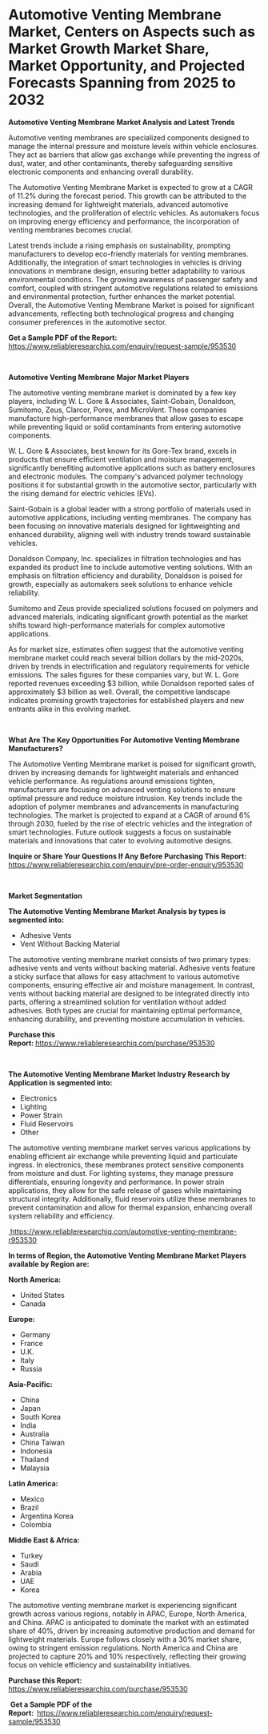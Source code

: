 <p><h1>Automotive Venting Membrane Market, Centers on Aspects such as Market Growth Market Share, Market Opportunity, and Projected Forecasts Spanning from 2025 to 2032</h1></p><p><strong>Automotive Venting Membrane Market Analysis and Latest Trends</strong></p>
<p><p>Automotive venting membranes are specialized components designed to manage the internal pressure and moisture levels within vehicle enclosures. They act as barriers that allow gas exchange while preventing the ingress of dust, water, and other contaminants, thereby safeguarding sensitive electronic components and enhancing overall durability. </p><p>The Automotive Venting Membrane Market is expected to grow at a CAGR of 11.2% during the forecast period. This growth can be attributed to the increasing demand for lightweight materials, advanced automotive technologies, and the proliferation of electric vehicles. As automakers focus on improving energy efficiency and performance, the incorporation of venting membranes becomes crucial.</p><p>Latest trends include a rising emphasis on sustainability, prompting manufacturers to develop eco-friendly materials for venting membranes. Additionally, the integration of smart technologies in vehicles is driving innovations in membrane design, ensuring better adaptability to various environmental conditions. The growing awareness of passenger safety and comfort, coupled with stringent automotive regulations related to emissions and environmental protection, further enhances the market potential. Overall, the Automotive Venting Membrane Market is poised for significant advancements, reflecting both technological progress and changing consumer preferences in the automotive sector.</p></p>
<p><strong>Get a Sample PDF of the Report:&nbsp;</strong> <a href="https://www.reliableresearchiq.com/enquiry/request-sample/953530?utm_campaign=2293&utm_medium=2&utm_source=Github&utm_content=ia&utm_term=18042025&utm_id=automotive-venting-membrane">https://www.reliableresearchiq.com/enquiry/request-sample/953530</a></p>
<p>&nbsp;</p>
<p><strong>Automotive Venting Membrane Major Market Players</strong></p>
<p><p>The automotive venting membrane market is dominated by a few key players, including W. L. Gore & Associates, Saint-Gobain, Donaldson, Sumitomo, Zeus, Clarcor, Porex, and MicroVent. These companies manufacture high-performance membranes that allow gases to escape while preventing liquid or solid contaminants from entering automotive components.</p><p>W. L. Gore & Associates, best known for its Gore-Tex brand, excels in products that ensure efficient ventilation and moisture management, significantly benefiting automotive applications such as battery enclosures and electronic modules. The company's advanced polymer technology positions it for substantial growth in the automotive sector, particularly with the rising demand for electric vehicles (EVs).</p><p>Saint-Gobain is a global leader with a strong portfolio of materials used in automotive applications, including venting membranes. The company has been focusing on innovative materials designed for lightweighting and enhanced durability, aligning well with industry trends toward sustainable vehicles. </p><p>Donaldson Company, Inc. specializes in filtration technologies and has expanded its product line to include automotive venting solutions. With an emphasis on filtration efficiency and durability, Donaldson is poised for growth, especially as automakers seek solutions to enhance vehicle reliability.</p><p>Sumitomo and Zeus provide specialized solutions focused on polymers and advanced materials, indicating significant growth potential as the market shifts toward high-performance materials for complex automotive applications.</p><p>As for market size, estimates often suggest that the automotive venting membrane market could reach several billion dollars by the mid-2020s, driven by trends in electrification and regulatory requirements for vehicle emissions. The sales figures for these companies vary, but W. L. Gore reported revenues exceeding $3 billion, while Donaldson reported sales of approximately $3 billion as well. Overall, the competitive landscape indicates promising growth trajectories for established players and new entrants alike in this evolving market.</p></p>
<p>&nbsp;</p>
<p><strong>What Are The Key Opportunities For Automotive Venting Membrane Manufacturers?</strong></p>
<p><p>The Automotive Venting Membrane market is poised for significant growth, driven by increasing demands for lightweight materials and enhanced vehicle performance. As regulations around emissions tighten, manufacturers are focusing on advanced venting solutions to ensure optimal pressure and reduce moisture intrusion. Key trends include the adoption of polymer membranes and advancements in manufacturing technologies. The market is projected to expand at a CAGR of around 6% through 2030, fueled by the rise of electric vehicles and the integration of smart technologies. Future outlook suggests a focus on sustainable materials and innovations that cater to evolving automotive designs.</p></p>
<p><strong>Inquire or Share Your Questions If Any Before Purchasing This Report:</strong> <a href="https://www.reliableresearchiq.com/enquiry/pre-order-enquiry/953530?utm_campaign=2293&utm_medium=2&utm_source=Github&utm_content=ia&utm_term=18042025&utm_id=automotive-venting-membrane">https://www.reliableresearchiq.com/enquiry/pre-order-enquiry/953530</a></p>
<p>&nbsp;</p>
<p><strong>Market Segmentation</strong></p>
<p><strong>The Automotive Venting Membrane Market Analysis by types is segmented into:</strong></p>
<p><ul><li>Adhesive Vents</li><li>Vent Without Backing Material</li></ul></p>
<p><p>The automotive venting membrane market consists of two primary types: adhesive vents and vents without backing material. Adhesive vents feature a sticky surface that allows for easy attachment to various automotive components, ensuring effective air and moisture management. In contrast, vents without backing material are designed to be integrated directly into parts, offering a streamlined solution for ventilation without added adhesives. Both types are crucial for maintaining optimal performance, enhancing durability, and preventing moisture accumulation in vehicles.</p></p>
<p><strong>Purchase this Report:&nbsp;</strong><a href="https://www.reliableresearchiq.com/purchase/953530?utm_campaign=2293&utm_medium=2&utm_source=Github&utm_content=ia&utm_term=18042025&utm_id=automotive-venting-membrane">https://www.reliableresearchiq.com/purchase/953530</a></p>
<p>&nbsp;</p>
<p><strong>The Automotive Venting Membrane Market Industry Research by Application is segmented into:</strong></p>
<p><ul><li>Electronics</li><li>Lighting</li><li>Power Strain</li><li>Fluid Reservoirs</li><li>Other</li></ul></p>
<p><p>The automotive venting membrane market serves various applications by enabling efficient air exchange while preventing liquid and particulate ingress. In electronics, these membranes protect sensitive components from moisture and dust. For lighting systems, they manage pressure differentials, ensuring longevity and performance. In power strain applications, they allow for the safe release of gases while maintaining structural integrity. Additionally, fluid reservoirs utilize these membranes to prevent contamination and allow for thermal expansion, enhancing overall system reliability and efficiency.</p></p>
<p><a href="https://www.reliableresearchiq.com/automotive-venting-membrane-r953530?utm_campaign=2293&utm_medium=2&utm_source=Github&utm_content=ia&utm_term=18042025&utm_id=automotive-venting-membrane">&nbsp;https://www.reliableresearchiq.com/automotive-venting-membrane-r953530</a></p>
<p><strong>In terms of Region, the Automotive Venting Membrane Market Players available by Region are:</strong></p>
<p>
    <p> <strong> North America: </strong>
        <ul>
            <li>United States</li>
            <li>Canada</li>
        </ul>
        </p> 
    <p> <strong> Europe: </strong>
        <ul>
            <li>Germany</li>
            <li>France</li>
            <li>U.K.</li>
            <li>Italy</li>
            <li>Russia</li>
        </ul>
        </p> 
    <p> <strong> Asia-Pacific: </strong>
        <ul>
            <li>China</li>
            <li>Japan</li>
            <li>South Korea</li>
            <li>India</li>
            <li>Australia</li>
            <li>China Taiwan</li>
            <li>Indonesia</li>
            <li>Thailand</li>
            <li>Malaysia</li>
        </ul>
        </p> 
    <p> <strong> Latin America: </strong>
        <ul>
            <li>Mexico</li>
            <li>Brazil</li>
            <li>Argentina Korea</li>
            <li>Colombia</li>
        </ul>
        </p> 
    <p> <strong> Middle East & Africa: </strong>
        <ul>
            <li>Turkey</li>
            <li>Saudi</li>
            <li>Arabia</li>
            <li>UAE</li>
            <li>Korea</li>
        </ul>
    </p>
    </p>
<p><p>The automotive venting membrane market is experiencing significant growth across various regions, notably in APAC, Europe, North America, and China. APAC is anticipated to dominate the market with an estimated share of 40%, driven by increasing automotive production and demand for lightweight materials. Europe follows closely with a 30% market share, owing to stringent emission regulations. North America and China are projected to capture 20% and 10% respectively, reflecting their growing focus on vehicle efficiency and sustainability initiatives.</p></p>
<p><strong>Purchase this Report: </strong><a href="https://www.reliableresearchiq.com/purchase/953530?utm_campaign=2293&utm_medium=2&utm_source=Github&utm_content=ia&utm_term=18042025&utm_id=automotive-venting-membrane">https://www.reliableresearchiq.com/purchase/953530</a></p>
<p>&nbsp;<strong>Get a Sample PDF of the Report:&nbsp;&nbsp;</strong><a href="https://www.reliableresearchiq.com/enquiry/request-sample/953530?utm_campaign=2293&utm_medium=2&utm_source=Github&utm_content=ia&utm_term=18042025&utm_id=automotive-venting-membrane">https://www.reliableresearchiq.com/enquiry/request-sample/953530</a></p>
<p><strong></strong></p>
<p><p></p><p></p><p></p></p>